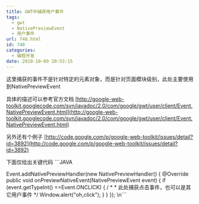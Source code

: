 ```yaml
---
title: GWT中捕获用户事件
tags:
  - gwt
  - NativePreviewEvent
  - 用户事件
url: 748.html
id: 748
categories:
  - 编程开发
date: 2010-10-09 20:53:15
---
```


这里捕获的事件不是针对特定的元素对象，而是针对页面模块级别，此处主要使用到NativePreviewEvent  

具体的描述可以参考官方文档 [http://google-web-toolkit.googlecode.com/svn/javadoc/2.0/com/google/gwt/user/client/Event.NativePreviewEvent.html](http://google-web-toolkit.googlecode.com/svn/javadoc/2.0/com/google/gwt/user/client/Event.NativePreviewEvent.html)  

另外还有个例子 [http://code.google.com/p/google-web-toolkit/issues/detail?id=3892](http://code.google.com/p/google-web-toolkit/issues/detail?id=3892)  

下面仅给出关键代码 ```JAVA  

Event.addNativePreviewHandler(new NativePreviewHandler() { @Override public void onPreviewNativeEvent(NativePreviewEvent event) { if (event.getTypeInt() ==Event.ONCLICK) { / * * 此处捕获点击事件，也可以是其它用户事件 */ Window.alert("oh,click"); } } }); \\n```